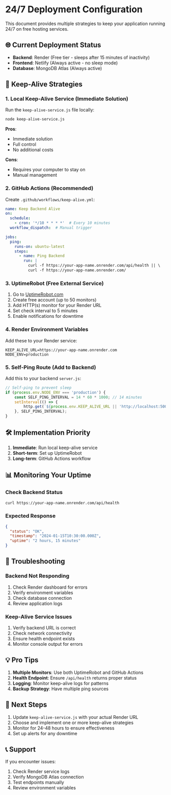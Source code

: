 # 24/7 Deployment Configuration

This document provides multiple strategies to keep your application running 24/7 on free hosting services.

## 🌐 Current Deployment Status
- **Backend**: Render (Free tier - sleeps after 15 minutes of inactivity)
- **Frontend**: Netlify (Always active - no sleep mode)
- **Database**: MongoDB Atlas (Always active)

## 🚀 Keep-Alive Strategies

### 1. Local Keep-Alive Service (Immediate Solution)

Run the `keep-alive-service.js` file locally:

```bash
node keep-alive-service.js
```

**Pros**: 
- Immediate solution
- Full control
- No additional costs

**Cons**: 
- Requires your computer to stay on
- Manual management

### 2. GitHub Actions (Recommended)

Create `.github/workflows/keep-alive.yml`:

```yaml
name: Keep Backend Alive
on:
  schedule:
    - cron: '*/10 * * * *'  # Every 10 minutes
  workflow_dispatch:  # Manual trigger

jobs:
  ping:
    runs-on: ubuntu-latest
    steps:
      - name: Ping Backend
        run: |
          curl -f https://your-app-name.onrender.com/api/health || \
          curl -f https://your-app-name.onrender.com/
```

### 3. UptimeRobot (Free External Service)

1. Go to [UptimeRobot.com](https://uptimerobot.com)
2. Create free account (up to 50 monitors)
3. Add HTTP(s) monitor for your Render URL
4. Set check interval to 5 minutes
5. Enable notifications for downtime

### 4. Render Environment Variables

Add these to your Render service:

```env
KEEP_ALIVE_URL=https://your-app-name.onrender.com
NODE_ENV=production
```

### 5. Self-Ping Route (Add to Backend)

Add this to your backend `server.js`:

```javascript
// Self-ping to prevent sleep
if (process.env.NODE_ENV === 'production') {
    const SELF_PING_INTERVAL = 14 * 60 * 1000; // 14 minutes
    setInterval(() => {
        http.get(`${process.env.KEEP_ALIVE_URL || 'http://localhost:5000'}/api/health`);
    }, SELF_PING_INTERVAL);
}
```

## 🛠️ Implementation Priority

1. **Immediate**: Run local keep-alive service
2. **Short-term**: Set up UptimeRobot
3. **Long-term**: GitHub Actions workflow

## 📊 Monitoring Your Uptime

### Check Backend Status
```bash
curl https://your-app-name.onrender.com/api/health
```

### Expected Response
```json
{
  "status": "OK",
  "timestamp": "2024-01-15T10:30:00.000Z",
  "uptime": "2 hours, 15 minutes"
}
```

## 🚨 Troubleshooting

### Backend Not Responding
1. Check Render dashboard for errors
2. Verify environment variables
3. Check database connection
4. Review application logs

### Keep-Alive Service Issues
1. Verify backend URL is correct
2. Check network connectivity
3. Ensure health endpoint exists
4. Monitor console output for errors

## 💡 Pro Tips

1. **Multiple Monitors**: Use both UptimeRobot and GitHub Actions
2. **Health Endpoint**: Ensure `/api/health` returns proper status
3. **Logging**: Monitor keep-alive logs for patterns
4. **Backup Strategy**: Have multiple ping sources

## 🎯 Next Steps

1. Update `keep-alive-service.js` with your actual Render URL
2. Choose and implement one or more keep-alive strategies
3. Monitor for 24-48 hours to ensure effectiveness
4. Set up alerts for any downtime

## 📞 Support

If you encounter issues:
1. Check Render service logs
2. Verify MongoDB Atlas connection
3. Test endpoints manually
4. Review environment variables
